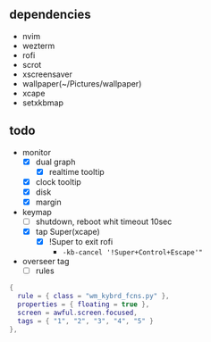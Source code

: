 ## dependencies
- nvim
- wezterm
- rofi
- scrot
- xscreensaver
- wallpaper(~/Pictures/wallpaper)
- xcape
- setxkbmap

## todo
- monitor
    - [x] dual graph
        - [x] realtime tooltip
    - [x] clock tooltip
    - [x] disk
    - [x] margin
- keymap
    - [ ] shutdown, reboot whit timeout 10sec
    - [x] tap Super(xcape)
        - [x] !Super to exit rofi
            - `-kb-cancel '!Super+Control+Escape'"`
- overseer tag
    - [ ] rules

```lua
{
  rule = { class = "wm_kybrd_fcns.py" },
  properties = { floating = true },
  screen = awful.screen.focused,
  tags = { "1", "2", "3", "4", "5" }
},
```

